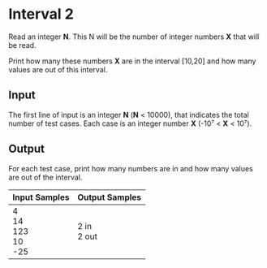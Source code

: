 # Interval 2
Read an integer **N**. This N will be the number of integer numbers **X** that will be read.

Print how many these numbers **X** are in the interval [10,20] and how many values are out of this interval.

## Input
The first line of input is an integer **N** (**N** < 10000), that indicates the total number of test cases.
Each case is an integer number **X** (-10⁷ < **X** < 10⁷).

## Output
For each test case, print how many numbers are in and how many values are out of the interval.

|          Input Samples          | Output Samples |
|---------------------------------|----------------|
| 4<br> 14<br> 123<br> 10<br> -25 | 2 in<br> 2 out |